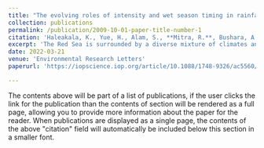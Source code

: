 ```yaml
---
title: "The evolving roles of intensity and wet season timing in rainfall regimes surrounding the Red Sea"
collection: publications
permalink: /publication/2009-10-01-paper-title-number-1
citation: 'Haleakala, K., Yue, H., Alam, S., **Mitra, R.**, Bushara, A.I. and Gebremichael, M., 2022. The evolving roles of intensity and wet season timing in rainfall regimes surrounding the Red Sea. Environmental Research Letters, 17(4), p.044039.'
excerpt: 'The Red Sea is surrounded by a diverse mixture of climates and is spanned by opposite hydrologic end-uses and geopolitical states. Unique water supply management challenges on both sides (related to agricultural and trans-boundary conflict in East Africa, and to groundwater depletion in the Arabian Peninsula) are made more severe by a rising demand, which underscores the importance of understanding shifts in rainfall supply to aid effective action. In this study, we characterize the relative importance of rainfall intensities to annual rainfall, the onset and duration of wet seasons, and the (statistically significant) trends in each of these over the region from 1981 through 2020 using daily gridded (0.05°) precipitation estimates. Results show that heavy rainfall (above 20 mm d−1) does not necessarily benefit annual totals, as the wettest regions are shaped by moderate (between 5 and 20 mm d−1) rainfall coupled with prolonged wet seasons. Observed trends in annual rainfall are underlain by interactions between shifting wet season lengths and rainfall intensities. Wet season length increases for 26% of the region, dampening the inherent drying resulting from shifts toward less-intense rainfall, and bolstering the inherent wetting from shifts toward more-intense rainfall. Regions shifting toward less- (more-)intense rainfall without an expanding wet season generally show negative (insignificant) rainfall trends. This reveals an important control that wet-day frequency has over wet-day intensity alone in shaping annual rainfall changes. We emphasize that the large-scale distribution of these shifts and their regional importance should punctuate cooperative efforts in sustainable resource management and transboundary governance.'
date: 2022-03-21
venue: 'Environmental Research Letters'
paperurl: 'https://iopscience.iop.org/article/10.1088/1748-9326/ac5560/meta'

---
```



The contents above will be part of a list of publications, if the user clicks the link for the publication than the contents of section will be rendered as a full page, allowing you to provide more information about the paper for the reader. When publications are displayed as a single page, the contents of the above "citation" field will automatically be included below this section in a smaller font.
